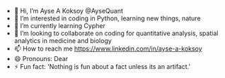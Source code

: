 - 👋 Hi, I’m Ayse A Koksoy @AyseQuant 
- 👀 I’m interested in coding in Python, learning new things, nature
- 🌱 I’m currently learning Cypher 
- 💞️ I’m looking to collaborate on coding for quantitative analysis, spatial analytics in medicine and biology
- 📫 How to reach me https://www.linkedin.com/in/ayse-a-koksoy
- 😄 Pronouns: Dear 
- ⚡ Fun fact: 'Nothing is fun about a fact unless its an artifact.'

<!---
AyseQuant/AyseQuant is a ✨ special ✨ repository because its `README.md` (this file) appears on your GitHub profile.
You can click the Preview link to take a look at your changes.
--->
